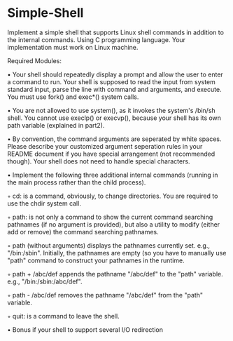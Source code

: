 # Simple-Shell  
Implement a simple shell that supports Linux shell commands in addition to the internal commands. Using C programming language. Your implementation must work on Linux machine. 
  
Required Modules: 
  
• Your shell should repeatedly display a prompt and allow the user to enter a command to run. Your shell is supposed to read the input from system standard input, parse the line with command and arguments, and execute. You must use fork() and exec*() system calls.  
    
• You are not allowed to use system(), as it invokes the system's /bin/sh shell. You cannot use execlp() or execvp(), because your shell has its own path variable (explained in part2).  
  
• By convention, the command arguments are seperated by white spaces. Please describe your customized argument seperation rules in your README document if you have special arrangement (not recommended though). Your shell does not need to handle special characters.  
  
• Implement the following three additional internal commands (running in the main process rather than the child process).
  
◦ cd: is a command, obviously, to change directories. You are required to use the chdir system call.  
  
◦ path: is not only a command to show the current command searching pathnames (if no argument is provided), but also a utility to modify (either add or remove) the command searching pathnames.  
  
◦ path (without arguments) displays the pathnames currently set. e.g., "/bin:/sbin". Initially, the pathnames are empty (so you have to manually use "path" command to construct your pathnames in the runtime. 
  
◦ path + /abc/def appends the pathname "/abc/def" to the "path" variable. e.g., "/bin:/sbin:/abc/def".  
  
◦ path - /abc/def removes the pathname "/abc/def" from the "path" variable. 
  
◦ quit: is a command to leave the shell.  

• Bonus if your shell to support several I/O redirection
